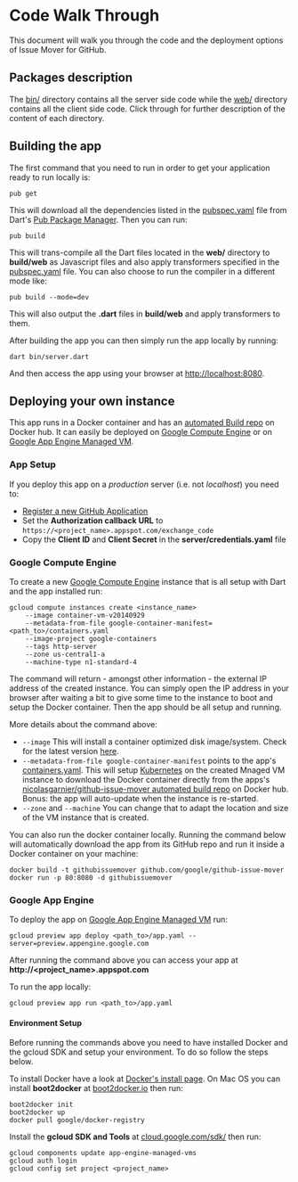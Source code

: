 # Code Walk Through

This document will walk you through the code and the deployment options of Issue
Mover for GitHub.

## Packages description

The [bin/](bin) directory contains all the server side code while the
[web/](web) directory contains all the client side code. Click through for
further description of the content of each directory.

## Building the app

The first command that you need to run in order to get your application ready to
run locally is:

`pub get`

This will download all the dependencies listed in the
[pubspec.yaml](pubspec.yaml) file from Dart's
[Pub Package Manager](https://pub.dartlang.org/). Then you can run:

`pub build`

This will trans-compile all the Dart files located in the **web/** directory to
**build/web** as Javascript files and also apply transformers specified in the
[pubspec.yaml](pubspec.yaml) file. You can also choose to run the compiler in
a different mode like:

`pub build --mode=dev`

This will also output the **.dart** files in **build/web** and apply
transformers to them.

After building the app you can then simply run the app locally by running:

`dart bin/server.dart`

And then access the app using your browser at [http://localhost:8080](http://localhost:8080).

## Deploying your own instance

This app runs in a Docker container and has an
[automated Build repo](https://registry.hub.docker.com/u/nicolasgarnier/github-issue-mover)
on Docker hub. It can easily be deployed on
[Google Compute Engine](https://cloud.google.com/compute/) or on
[Google App Engine Managed VM](https://cloud.google.com/appengine/docs/managed-vms/).

### App Setup

If you deploy this app on a _production_ server (i.e. not _localhost_) you need to:

 - [Register a new GitHub Application](https://github.com/settings/applications/)
 - Set the **Authorization callback URL** to `https://<project_name>.appspot.com/exchange_code`
 - Copy the **Client ID** and **Client Secret** in the **server/credentials.yaml** file

### Google Compute Engine

To create a new [Google Compute Engine](https://cloud.google.com/compute/)
instance that is all setup with Dart and the app installed run:

```
gcloud compute instances create <instance_name>
    --image container-vm-v20140929
    --metadata-from-file google-container-manifest=<path_to>/containers.yaml
    --image-project google-containers
    --tags http-server
    --zone us-central1-a
    --machine-type n1-standard-4
```

The command will return - amongst other information - the external IP address of
the created instance. You can simply open the IP address in your browser after
waiting a bit to give some time to the instance to boot and setup the Docker
container. Then the app should be all setup and running.

More details about the command above:

 - `--image` This will install a container optimized disk image/system. Check for the latest version [here](https://cloud.google.com/compute/docs/containers/container_vms).
 - `--metadata-from-file google-container-manifest` points to the app's [containers.yaml](containers.yaml). This will setup [Kubernetes](https://github.com/GoogleCloudPlatform/kubernetes) on the created Mnaged VM instance to download the Docker container directly from the apps's [nicolasgarnier/github-issue-mover automated build repo](https://registry.hub.docker.com/u/nicolasgarnier/github-issue-mover) on Docker hub. Bonus: the app will auto-update when the instance is re-started.
 - `--zone` and `--machine` You can change that to adapt the location and size of the VM instance that is created.

You can also run the docker container locally. Running the command below will
automatically download the app from its GitHub repo and run it inside a Docker
container on your machine:

```
docker build -t githubissuemover github.com/google/github-issue-mover
docker run -p 80:8080 -d githubissuemover
```

### Google App Engine

To deploy the app on [Google App Engine Managed VM](https://cloud.google.com/appengine/docs/managed-vms/) run:

`gcloud preview app deploy <path_to>/app.yaml --server=preview.appengine.google.com`

After running the command above you can access your app at **http://\<project_name\>.appspot.com**

To run the app locally:

`gcloud preview app run <path_to>/app.yaml`

#### Environment Setup

Before running the commands above you need to have installed Docker and the
gcloud SDK and setup your environment. To do so follow the steps below.

To install Docker have a look at
[Docker's install page](https://docs.docker.com/installation/#installation). On
Mac OS you can install **boot2docker** at [boot2docker.io](http://boot2docker.io/)
then run:

```
boot2docker init
boot2docker up
docker pull google/docker-registry
```

Install the **gcloud SDK and Tools** at [cloud.google.com/sdk/](https://cloud.google.com/sdk/) then run:

```
gcloud components update app-engine-managed-vms
gcloud auth login
gcloud config set project <project_name>
```
